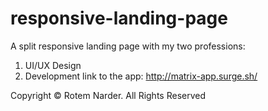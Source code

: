# responsive-landing-page
A split responsive landing page with my two professions:
1) UI/UX Design
2) Development
link to the app: http://matrix-app.surge.sh/ 

Copyright © Rotem Narder. All Rights Reserved
